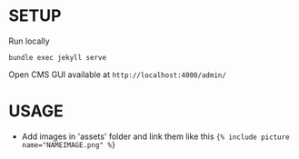# SETUP

Run locally
```
bundle exec jekyll serve
```

Open CMS GUI available at `http://localhost:4000/admin/`

# USAGE
- Add images in 'assets' folder and link them like this `{% include picture name="NAMEIMAGE.png" %}`
